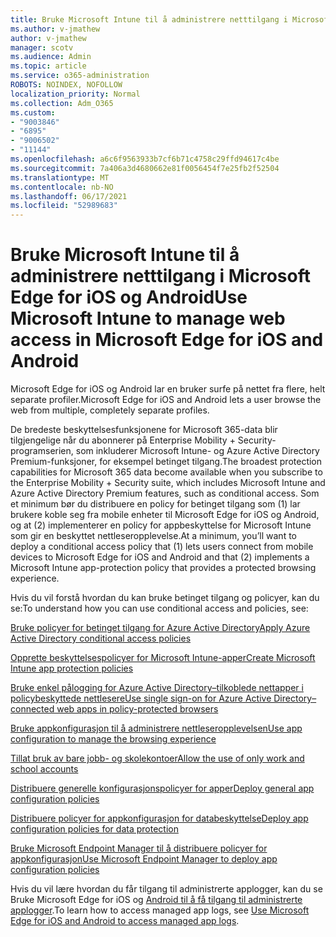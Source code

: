 ```yaml
---
title: Bruke Microsoft Intune til å administrere netttilgang i Microsoft Edge for iOS og Android
ms.author: v-jmathew
author: v-jmathew
manager: scotv
ms.audience: Admin
ms.topic: article
ms.service: o365-administration
ROBOTS: NOINDEX, NOFOLLOW
localization_priority: Normal
ms.collection: Adm_O365
ms.custom:
- "9003846"
- "6895"
- "9006502"
- "11144"
ms.openlocfilehash: a6c6f9563933b7cf6b71c4758c29ffd94617c4be
ms.sourcegitcommit: 7a406a3d4680662e81f0056454f7e25fb2f52504
ms.translationtype: MT
ms.contentlocale: nb-NO
ms.lasthandoff: 06/17/2021
ms.locfileid: "52989683"
---
```

# <a name="use-microsoft-intune-to-manage-web-access-in-microsoft-edge-for-ios-and-android"></a><span data-ttu-id="1f634-102">Bruke Microsoft Intune til å administrere netttilgang i Microsoft Edge for iOS og Android</span><span class="sxs-lookup"><span data-stu-id="1f634-102">Use Microsoft Intune to manage web access in Microsoft Edge for iOS and Android</span></span>

<span data-ttu-id="1f634-103">Microsoft Edge for iOS og Android lar en bruker surfe på nettet fra flere, helt separate profiler.</span><span class="sxs-lookup"><span data-stu-id="1f634-103">Microsoft Edge for iOS and Android lets a user browse the web from multiple, completely separate profiles.</span></span>

<span data-ttu-id="1f634-104">De bredeste beskyttelsesfunksjonene for Microsoft 365-data blir tilgjengelige når du abonnerer på Enterprise Mobility + Security-programserien, som inkluderer Microsoft Intune- og Azure Active Directory Premium-funksjoner, for eksempel betinget tilgang.</span><span class="sxs-lookup"><span data-stu-id="1f634-104">The broadest protection capabilities for Microsoft 365 data become available when you subscribe to the Enterprise Mobility + Security suite, which includes Microsoft Intune and Azure Active Directory Premium features, such as conditional access.</span></span> <span data-ttu-id="1f634-105">Som et minimum bør du distribuere en policy for betinget tilgang som (1) lar brukere koble seg fra mobile enheter til Microsoft Edge for iOS og Android, og at (2) implementerer en policy for appbeskyttelse for Microsoft Intune som gir en beskyttet nettleseropplevelse.</span><span class="sxs-lookup"><span data-stu-id="1f634-105">At a minimum, you’ll want to deploy a conditional access policy that (1) lets users connect from mobile devices to Microsoft Edge for iOS and Android and that (2) implements a Microsoft Intune app-protection policy that provides a protected browsing experience.</span></span>

<span data-ttu-id="1f634-106">Hvis du vil forstå hvordan du kan bruke betinget tilgang og policyer, kan du se:</span><span class="sxs-lookup"><span data-stu-id="1f634-106">To understand how you can use conditional access and policies, see:</span></span>

[<span data-ttu-id="1f634-107">Bruke policyer for betinget tilgang for Azure Active Directory</span><span class="sxs-lookup"><span data-stu-id="1f634-107">Apply Azure Active Directory conditional access policies</span></span>](https://go.microsoft.com/fwlink/?linkid=2132481)

[<span data-ttu-id="1f634-108">Opprette beskyttelsespolicyer for Microsoft Intune-apper</span><span class="sxs-lookup"><span data-stu-id="1f634-108">Create Microsoft Intune app protection policies</span></span>](https://go.microsoft.com/fwlink/?linkid=2132651)

[<span data-ttu-id="1f634-109">Bruke enkel pålogging for Azure Active Directory–tilkoblede nettapper i policybeskyttede nettlesere</span><span class="sxs-lookup"><span data-stu-id="1f634-109">Use single sign-on for Azure Active Directory–connected web apps in policy-protected browsers</span></span>](https://go.microsoft.com/fwlink/?linkid=2132482)

[<span data-ttu-id="1f634-110">Bruke appkonfigurasjon til å administrere nettleseropplevelsen</span><span class="sxs-lookup"><span data-stu-id="1f634-110">Use app configuration to manage the browsing experience</span></span>](https://go.microsoft.com/fwlink/?linkid=2132483)

[<span data-ttu-id="1f634-111">Tillat bruk av bare jobb- og skolekontoer</span><span class="sxs-lookup"><span data-stu-id="1f634-111">Allow the use of only work and school accounts</span></span>](https://go.microsoft.com/fwlink/?linkid=2132652)

[<span data-ttu-id="1f634-112">Distribuere generelle konfigurasjonspolicyer for apper</span><span class="sxs-lookup"><span data-stu-id="1f634-112">Deploy general app configuration policies</span></span>](https://go.microsoft.com/fwlink/?linkid=2132653)

[<span data-ttu-id="1f634-113">Distribuere policyer for appkonfigurasjon for databeskyttelse</span><span class="sxs-lookup"><span data-stu-id="1f634-113">Deploy app configuration policies for data protection</span></span>](https://go.microsoft.com/fwlink/?linkid=2132654)

[<span data-ttu-id="1f634-114">Bruke Microsoft Endpoint Manager til å distribuere policyer for appkonfigurasjon</span><span class="sxs-lookup"><span data-stu-id="1f634-114">Use Microsoft Endpoint Manager to deploy app configuration policies</span></span>](https://go.microsoft.com/fwlink/?linkid=2132707)

<span data-ttu-id="1f634-115">Hvis du vil lære hvordan du får tilgang til administrerte applogger, kan du se Bruke Microsoft Edge for iOS og [Android til å få tilgang til administrerte applogger](https://go.microsoft.com/fwlink/?linkid=2132578).</span><span class="sxs-lookup"><span data-stu-id="1f634-115">To learn how to access managed app logs, see [Use Microsoft Edge for iOS and Android to access managed app logs](https://go.microsoft.com/fwlink/?linkid=2132578).</span></span>
